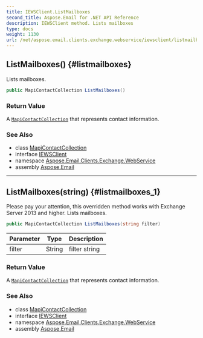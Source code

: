 ```yaml
---
title: IEWSClient.ListMailboxes
second_title: Aspose.Email for .NET API Reference
description: IEWSClient method. Lists mailboxes
type: docs
weight: 1130
url: /net/aspose.email.clients.exchange.webservice/iewsclient/listmailboxes/
---
```

## ListMailboxes() {#listmailboxes}

Lists mailboxes.

```csharp
public MapiContactCollection ListMailboxes()
```

### Return Value

A [`MapiContactCollection`](../../../aspose.email.mapi/mapicontactcollection/) that represents contact information.

### See Also

* class [MapiContactCollection](../../../aspose.email.mapi/mapicontactcollection/)
* interface [IEWSClient](../)
* namespace [Aspose.Email.Clients.Exchange.WebService](../../iewsclient/)
* assembly [Aspose.Email](../../../)

---

## ListMailboxes(string) {#listmailboxes_1}

Please pay your attention, this overridden method works with Exchange Server 2013 and higher. Lists mailboxes.

```csharp
public MapiContactCollection ListMailboxes(string filter)
```

| Parameter | Type | Description |
| --- | --- | --- |
| filter | String | filter string |

### Return Value

A [`MapiContactCollection`](../../../aspose.email.mapi/mapicontactcollection/) that represents contact information.

### See Also

* class [MapiContactCollection](../../../aspose.email.mapi/mapicontactcollection/)
* interface [IEWSClient](../)
* namespace [Aspose.Email.Clients.Exchange.WebService](../../iewsclient/)
* assembly [Aspose.Email](../../../)


